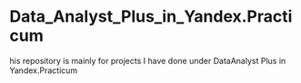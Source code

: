 # Data_Analyst_Plus_in_Yandex.Practicum
his repository is mainly for projects I have done under DataAnalyst Plus in Yandex.Practicum
